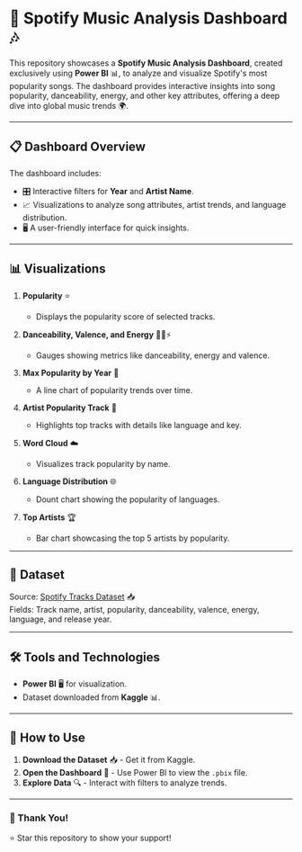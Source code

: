 # 🎵 Spotify Music Analysis Dashboard 🎶  

This repository showcases a **Spotify Music Analysis Dashboard**, created exclusively using **Power BI** 📊, to analyze and visualize Spotify's most popularity songs. The dashboard provides interactive insights into song popularity, danceability, energy, and other key attributes, offering a deep dive into global music trends 🌍.  

---
## 📋 Dashboard Overview
The dashboard includes: 
- 🎛️ Interactive filters for **Year** and **Artist Name**.  
- 📈 Visualizations to analyze song attributes, artist trends, and language distribution.  
- 🖥️ A user-friendly interface for quick insights.  

---

## 📊 Visualizations  

1. **Popularity** ⭐  
   - Displays the popularity score of selected tracks.  

2. **Danceability, Valence, and Energy** 💃🕺⚡  
   - Gauges showing metrics like danceability, energy and valence.  

3. **Max Popularity by Year** 📅  
   - A line chart of popularity trends over time.  

4. **Artist Popularity Track** 🎤  
   - Highlights top tracks with details like language and key.  

5. **Word Cloud** ☁️  
   - Visualizes track popularity by name.  

6. **Language Distribution** 🌐  
   - Dount chart showing the popularity of languages.  

7. **Top Artists** 🏆  
   - Bar chart showcasing the top 5 artists by popularity.  

---

## 📂 Dataset  

Source: [Spotify Tracks Dataset](https://www.kaggle.com/datasets/gauthamvijayaraj/spotify-tracks-dataset-updated-every-week) 📥  
Fields: Track name, artist, popularity, danceability, valence, energy, language, and release year.  

---

## 🛠️ Tools and Technologies  

- **Power BI** 🖥️ for visualization.  
- Dataset downloaded from **Kaggle** 📊.  

---

## 🚀 How to Use  

1. **Download the Dataset** 📥 - Get it from Kaggle.  
2. **Open the Dashboard** 📂 - Use Power BI to view the `.pbix` file.  
3. **Explore Data** 🔍 - Interact with filters to analyze trends.  

---

### 🙏 Thank You!  

⭐ Star this repository to show your support!
